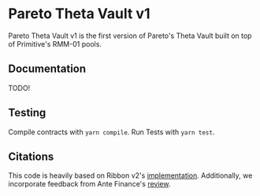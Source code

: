 # Pareto Theta Vault v1

Pareto Theta Vault v1 is the first version of Pareto's Theta Vault built on top of Primitive's RMM-01 pools.

## Documentation

TODO!

## Testing

Compile contracts with ```yarn compile```. Run Tests with ```yarn test```.

## Citations

This code is heavily based on Ribbon v2's [implementation](https://github.com/ribbon-finance/ribbon-v2). Additionally, we incorporate feedback from Ante Finance's [review](https://mirror.xyz/antefinance.eth/B7tmf4E20rzoy4ZIMd4n4Xls3vTOwjx0O4ZpYewO6l4).
